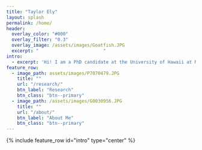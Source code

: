 ```yaml
---
title: "Taylor Ely"
layout: splash
permalink: /home/
header:
  overlay_color: "#000"
  overlay_filter: "0.3"
  overlay_image: /assets/images/Goatfish.JPG
  excerpt: "                        "
intro: 
  - excerpt: 'Hi! I am a PhD candidate at the University of Hawaii at Manoa in the zoology candidate.'
feature_row:
  - image_path: assets/images/P7070479.JPG
    title: ""
    url: "/research/"
    btn_label: "Research"
    btn_class: "btn--primary"
  - image_path: /assets/images/G0030956.JPG
    title: ""
    url: "/about/"
    btn_label: "About Me"
    btn_class: "btn--primary"
---
```


{% include feature_row id="intro" type="center" %}

